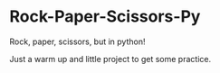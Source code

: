 # Rock-Paper-Scissors-Py
Rock, paper, scissors, but in python!

Just a warm up and little project to get some practice.

